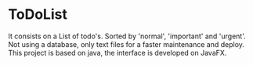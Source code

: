# ToDoList
It consists on a List of todo's. Sorted by 'normal', 'important' and 'urgent'. Not using a database, only text files for a faster maintenance and deploy. This project is based on java, the interface is developed on JavaFX.
